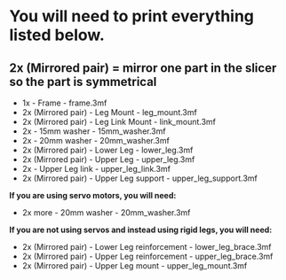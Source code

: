 # You will need to print everything listed below.
## 2x (Mirrored pair) = mirror one part in the slicer so the part is symmetrical

- 1x - Frame - frame.3mf
- 2x (Mirrored pair) - Leg Mount - leg_mount.3mf
- 2x (Mirrored pair) - Leg Link Mount - link_mount.3mf
- 2x - 15mm washer - 15mm_washer.3mf
- 2x - 20mm washer - 20mm_washer.3mf
- 2x (Mirrored pair) - Lower Leg - lower_leg.3mf
- 2x (Mirrored pair) - Upper Leg - upper_leg.3mf
- 2x - Upper Leg link - upper_leg_link.3mf
- 2x (Mirrored pair) - Upper Leg support - upper_leg_support.3mf

**If you are using servo motors, you will need:**
- 2x more - 20mm washer - 20mm_washer.3mf

**If you are not using servos and instead using rigid legs, you will need:**
- 2x (Mirrored pair) - Lower Leg reinforcement - lower_leg_brace.3mf
- 2x (Mirrored pair) - Upper Leg reinforcement - upper_leg_brace.3mf
- 2x (Mirrored pair) - Upper Leg mount - upper_leg_mount.3mf
